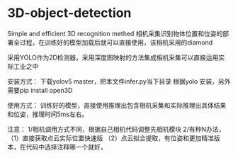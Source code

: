 # 3D-object-detection
Simple and efficient 3D recognition methed
相机采集识别物体位置和位姿的部署全过程，在训练好的模型加载后就可以直接使用，该相机采用的diamond

采用YOLO作为2D检测器，采用深度图映射的方法集成相机采集可以直接运用实际工业之中

安装方式：
下载yolov5 master，把本文件infer.py当下目录
根据yolo 安装，另外需要pip install open3D   

使用方式：
训练好的模型，直接使用推理出包含相机采集和实际推理出具体结果和位姿，推理时间5ms左右。

注意：
1/相机调用方式不同，根据自己相机代码调整先相机模块
2/有种N办法，（1）直接获取点云实际位置快速版 （2）点云拟合提取，有位姿和更加精准版本，在代码中选择注释哪一个就好，
